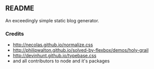 ## README

An exceedingly simple static blog generator.

### Credits
- http://necolas.github.io/normalize.css
- http://philipwalton.github.io/solved-by-flexbox/demos/holy-grail
- http://devinhunt.github.io/typebase.css
- and all contributors to node and it's packages
